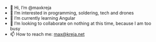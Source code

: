 - 👋 Hi, I’m @maxkreja
- 👀 I’m interested in programming, soldering, tech and drones
- 🌱 I’m currently learning Angular
- 💞️ I’m looking to collaborate on nothing at this time, because I am too busy
- 📫 How to reach me: max@kreja.net

<!---
maxkreja/maxkreja is a ✨ special ✨ repository because its `README.md` (this file) appears on your GitHub profile.
You can click the Preview link to take a look at your changes.
--->
